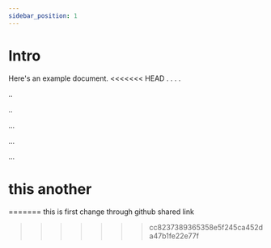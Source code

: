 ```yaml
---
sidebar_position: 1
---
```


# Intro

Here's an example document.
<<<<<<< HEAD
.
.
.
.



..


..




...





...




...





# this another
=======
this is first change through github shared link
>>>>>>> cc8237389365358e5f245ca452da47b1fe22e77f
